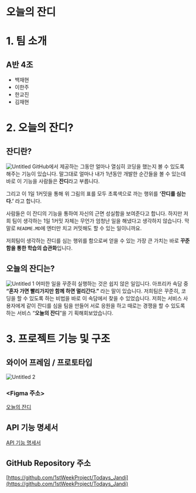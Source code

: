 # 오늘의 잔디
# 1. 팀 소개
## A반 4조
- 백재현
- 이한주
- 한교진
- 김재현

# 2. 오늘의 잔디?
## 잔디란?
![Untitled](https://user-images.githubusercontent.com/28504937/202376814-a690cf68-e0f7-4f0a-b065-0ce38cac73a6.png)
GitHub에서 제공하는 그동안  얼마나 열심히 코딩을 했는지 볼 수 있도록 해주는 기능이 있습니다. 말그대로 얼마나 내가 1년동안 개발한 순간들을 볼 수 있는데 바로 이 기능을 사람들은 **잔디**라고 부릅니다. 

그리고 이 1일 1커밋을 통해 위 그림의 표를 모두 초록색으로 까는 행위를 **‘잔디를 심는다.’** 라고 합니다.

사람들은 이 잔디의 기능을 통하여 자신의 근면 성실함을 보여준다고 합니다. 하지만 저희 팀이 생각하는 1일 1커밋 자체는 무언가 엄청난 일을 해냈다고 생각하지 않습니다. 막말로 `README.MD`에 엔터만 치고 커밋해도 할 수 있는 일이니까요.

저희팀이 생각하는 잔디를 심는 행위를 함으로써 얻을 수 있는 가장 큰 가치는 바로 **꾸준함을 통한 학습의 습관화**입니다.

## 오늘의 잔디는?
![Untitled 1](https://user-images.githubusercontent.com/28504937/202376922-91a2a938-32d3-4fa5-ba57-76c46f9c47d4.png)
어떠한 일을 꾸준히 실행하는 것은 쉽지 않은 일입니다. 아프리카 속담 중 **“혼자 가면 빨리가지만 함께 하면 멀리간다.”** 라는 말이 있습니다. 저희팀은 꾸준히, 코딩을 할 수 있도록 하는 비법을  바로 이 속담에서 찾을 수 있었습니다. 저희는 서비스 사용자에게 같이 잔디를 심을 팀을 만들어 서로 응원을 하고 때로는 경쟁을 할 수 있도록 하는 서비스 “**오늘의 잔디**”을 기 획해회보았습니다.

# 3. ****프로젝트 기능 및 구조****
## 와이어 프레임 / 프로토타입
![Untitled 2](https://user-images.githubusercontent.com/28504937/202376953-05fccc12-339f-49c6-9d73-1f9a429fa7d1.png)
### <Figma 주소>

[오늘의 잔디](https://www.figma.com/file/BK0MAufxItQgVfmRS1bBgz/%EC%98%A4%EB%8A%98%EC%9D%98-%EC%9E%94%EB%94%94?node-id=0%3A1)

## API 기능 명세서

[API 기능 명세서](https://www.notion.so/API-e0c76d976f3d43d89118be87467d5e36)

## GitHub Repository 주소

[https://github.com/1stWeekProject/Todays_Jandi](https://github.com/1stWeekProject/Todays_Jandi)
